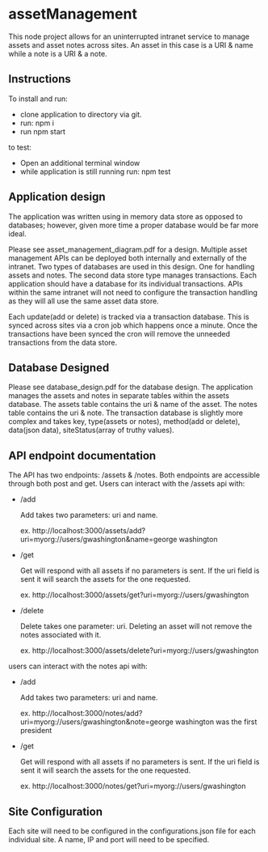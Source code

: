 # assetManagement
This node project allows for an uninterrupted intranet service to manage assets and asset notes across sites.  An asset in this case is a URI & name while a note is a URI & a note.

## Instructions

To install and run:
* clone application to directory via git.
* run: npm i
* run npm start

to test:
* Open an additional terminal window
* while application is still running run: npm test


## Application design
The application was written using in memory data store as opposed to databases; however, given more time a proper database would be far more ideal.  

Please see asset_management_diagram.pdf for a design.  Multiple asset management APIs can be deployed both internally and externally of the intranet.  Two types of databases are used in this design.  One for handling assets and notes.  The second data store type manages transactions.  Each application should have a database for its individual transactions.  APIs within the same intranet will not need to configure the transaction handling as they will all use the same asset data store. 

Each update(add or delete) is tracked via a transaction database.  This is synced across sites via a cron job which happens once a minute.  Once the transactions have been synced the cron will remove the unneeded transactions from the data store.  

## Database Designed
Please see database_design.pdf for the database design.  The application manages the assets and notes in separate tables within the assets database.  The assets table contains the uri & name of the asset.  The notes table contains the uri & note.  The transaction database is slightly more complex and takes key, type(assets or notes), method(add or delete), data(json data), siteStatus(array of truthy values).


## API endpoint documentation

The API has two endpoints: /assets & /notes.  Both endpoints are accessible through both post and get.
Users can interact with the /assets api with:

* /add

    Add takes two parameters: uri and name.

    ex. http://localhost:3000/assets/add?uri=myorg://users/gwashington&name=george washington
* /get

    Get will respond with all assets if no parameters is sent.  If the uri field is sent it will search the assets for the one requested.

    ex. http://localhost:3000/assets/get?uri=myorg://users/gwashington
* /delete

    Delete takes one parameter:  uri.  Deleting an asset will not remove the notes associated with it.

    ex. http://localhost:3000/assets/delete?uri=myorg://users/gwashington

users can interact with the notes api with:
* /add

    Add takes two parameters: uri and name.

    ex. http://localhost:3000/notes/add?uri=myorg://users/gwashington&note=george washington was the first president
* /get

    Get will respond with all assets if no parameters is sent.  If the uri field is sent it will search the assets for the one requested.

    ex. http://localhost:3000/notes/get?uri=myorg://users/gwashington

## Site Configuration
Each site will need to be configured in the configurations.json file for each individual site.  A name, IP and port will need to be specified.




